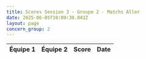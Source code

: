 ```yaml
---
title: Scores Session 3 - Groupe 2 - Matchs Aller
date: 2025-06-05T10:09:38.041Z
layout: page
concern_group: 2
---
```




| Équipe 1 | Équipe 2 | Score | Date |
|----------|----------|-------|------|

